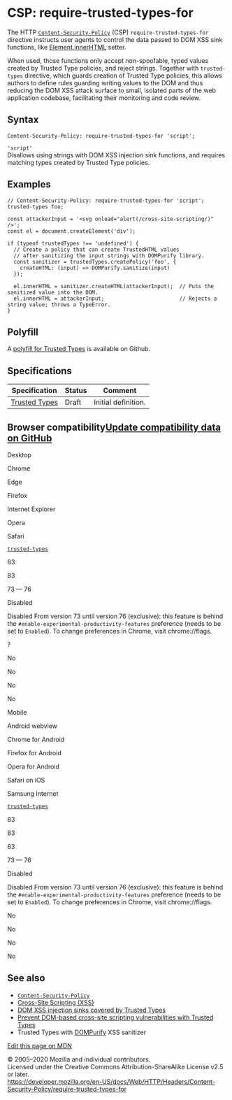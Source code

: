 CSP: require-trusted-types-for
==============================

The HTTP [`Content-Security-Policy`](../content-security-policy) (CSP) `require-trusted-types-for` directive instructs user agents to control the data passed to DOM XSS sink functions, like [Element.innerHTML](https://developer.mozilla.org/en-US/docs/Web/API/Element/innerHTML) setter.

When used, those functions only accept non-spoofable, typed values created by Trusted Type policies, and reject strings. Together with `trusted-types` directive, which guards creation of Trusted Type policies, this allows authors to define rules guarding writing values to the DOM and thus reducing the DOM XSS attack surface to small, isolated parts of the web application codebase, facilitating their monitoring and code review.

Syntax
------

    Content-Security-Policy: require-trusted-types-for 'script';

`'script'`  
Disallows using strings with DOM XSS injection sink functions, and requires matching types created by Trusted Type policies.

Examples
--------

    // Content-Security-Policy: require-trusted-types-for 'script'; trusted-types foo;

    const attackerInput = '<svg onload="alert(/cross-site-scripting/)" />';
    const el = document.createElement('div');

    if (typeof trustedTypes !== 'undefined') {
      // Create a policy that can create TrustedHTML values 
      // after sanitizing the input strings with DOMPurify library.
      const sanitizer = trustedTypes.createPolicy('foo', {
        createHTML: (input) => DOMPurify.sanitize(input)
      });

      el.innerHTML = sanitizer.createHTML(attackerInput);  // Puts the sanitized value into the DOM.
      el.innerHTML = attackerInput;                        // Rejects a string value; throws a TypeError.
    }

Polyfill
--------

A [polyfill for Trusted Types](https://github.com/w3c/webappsec-trusted-types#polyfill) is available on Github.

Specifications
--------------

<table><thead><tr class="header"><th>Specification</th><th>Status</th><th>Comment</th></tr></thead><tbody><tr class="odd"><td><a href="https://w3c.github.io/webappsec-trusted-types/dist/spec/">Trusted Types</a></td><td>Draft</td><td>Initial definition.</td></tr></tbody></table>

Browser compatibility<a href="https://github.com/mdn/browser-compat-data" class="bc-github-link">Update compatibility data on GitHub</a>
----------------------------------------------------------------------------------------------------------------------------------------

Desktop

<span class="bc-head-txt-label bc-head-icon-chrome">Chrome</span>

<span class="bc-head-txt-label bc-head-icon-edge">Edge</span>

<span class="bc-head-txt-label bc-head-icon-firefox">Firefox</span>

<span class="bc-head-txt-label bc-head-icon-ie">Internet Explorer</span>

<span class="bc-head-txt-label bc-head-icon-opera">Opera</span>

<span class="bc-head-txt-label bc-head-icon-safari">Safari</span>

[`trusted-types`](trusted-types)

83

83

73 — 76

Disabled

Disabled From version 73 until version 76 (exclusive): this feature is behind the `#enable-experimental-productivity-features` preference (needs to be set to `Enabled`). To change preferences in Chrome, visit chrome://flags.

?

No

No

No

No

Mobile

<span class="bc-head-txt-label bc-head-icon-webview_android">Android webview</span>

<span class="bc-head-txt-label bc-head-icon-chrome_android">Chrome for Android</span>

<span class="bc-head-txt-label bc-head-icon-firefox_android">Firefox for Android</span>

<span class="bc-head-txt-label bc-head-icon-opera_android">Opera for Android</span>

<span class="bc-head-txt-label bc-head-icon-safari_ios">Safari on iOS</span>

<span class="bc-head-txt-label bc-head-icon-samsunginternet_android">Samsung Internet</span>

[`trusted-types`](trusted-types)

83

83

83

73 — 76

Disabled

Disabled From version 73 until version 76 (exclusive): this feature is behind the `#enable-experimental-productivity-features` preference (needs to be set to `Enabled`). To change preferences in Chrome, visit chrome://flags.

No

No

No

No

See also
--------

-   [`Content-Security-Policy`](../content-security-policy)
-   [Cross-Site Scripting (XSS)](https://developer.mozilla.org/en-US/docs/Glossary/Cross-site_scripting)
-   [DOM XSS injection sinks covered by Trusted Types](https://w3c.github.io/webappsec-trusted-types/dist/spec/#injection-sinks)
-   [Prevent DOM-based cross-site scripting vulnerabilities with Trusted Types](https://web.dev/trusted-types)
-   Trusted Types with [DOMPurify](https://github.com/cure53/DOMPurify#what-about-dompurify-and-trusted-types) XSS sanitizer

<a href="https://developer.mozilla.org/en-US/docs/Web/HTTP/Headers/Content-Security-Policy/require-trusted-types-for$edit" class="_attribution-link">Edit this page on MDN</a>

© 2005–2020 Mozilla and individual contributors.  
Licensed under the Creative Commons Attribution-ShareAlike License v2.5 or later.  
<a href="https://developer.mozilla.org/en-US/docs/Web/HTTP/Headers/Content-Security-Policy/require-trusted-types-for" class="_attribution-link">https://developer.mozilla.org/en-US/docs/Web/HTTP/Headers/Content-Security-Policy/require-trusted-types-for</a>

